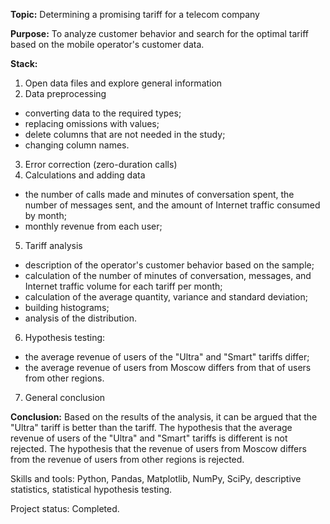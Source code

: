 __Topic:__ Determining a promising tariff for a telecom company

__Purpose:__ To analyze customer behavior and search for the optimal tariff based on the mobile operator's customer data.

__Stack:__
1. Open data files and explore general information
2. Data preprocessing
- converting data to the required types;
- replacing omissions with values;
- delete columns that are not needed in the study;
- changing column names.
3. Error correction (zero-duration calls)
4. Calculations and adding data
- the number of calls made and minutes of conversation spent, the number of messages sent, and the amount of Internet traffic consumed by month;
- monthly revenue from each user;
5. Tariff analysis
- description of the operator's customer behavior based on the sample;
- calculation of the number of minutes of conversation, messages, and Internet traffic volume for each tariff per month;
- calculation of the average quantity, variance and standard deviation;
- building histograms;
- analysis of the distribution.
6. Hypothesis testing:
- the average revenue of users of the "Ultra" and "Smart" tariffs differ;
- the average revenue of users from Moscow differs from that of users from other regions.
7. General conclusion

__Conclusion:__ Based on the results of the analysis, it can be argued that the "Ultra" tariff is better than the tariff. The hypothesis that the average revenue of users of the "Ultra" and "Smart" tariffs is different is not rejected. The hypothesis that the revenue of users from Moscow differs from the revenue of users from other regions is rejected.

Skills and tools: Python, Pandas, Matplotlib, NumPy, SciPy, descriptive statistics, statistical hypothesis testing.

Project status: Completed.
